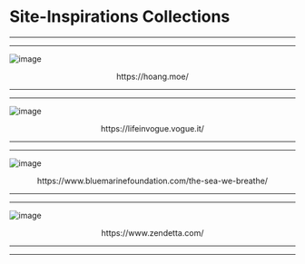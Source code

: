 # Site-Inspirations Collections

<div align="center">  </div>

---
--- 

![image](https://user-images.githubusercontent.com/87218847/195086006-a2ae88af-285f-4a91-879c-2701289d0382.png)

<div align="center"> https://hoang.moe/ </div>

---
---

![image](https://user-images.githubusercontent.com/87218847/195088291-8eaf6901-3f84-410c-ab29-10f21e11f10b.png)

<div align="center"> https://lifeinvogue.vogue.it/ </div>

---
---

![image](https://user-images.githubusercontent.com/87218847/195088796-dda887c5-60f9-4df8-abf4-aa731ebce46c.png)

<div align="center"> https://www.bluemarinefoundation.com/the-sea-we-breathe/ </div>

---
---

![image](https://user-images.githubusercontent.com/87218847/195089081-16c49d0a-a859-4a64-8223-72ff62b432d1.png)

<div align="center"> https://www.zendetta.com/ </div>

---
---

